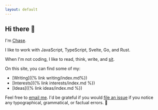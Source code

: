 ```yaml
---
layout: default
---
```


## Hi there 👋

I'm [Chase](https://github.com/clmay).

I like to work with JavaScript, TypeScript, Svelte, Go, and Rust.

When I'm not coding, I like to read, think, write, and
[sit](https://en.wikipedia.org/wiki/Shikantaza).

On this site, you can find some of my:

- [Writing]({% link writing/index.md%})
- [Interests]({% link interests/index.md %})
- [Ideas]({% link ideas/index.md %})

Feel free to [email me](mailto:hello@clm.dev). I'd be grateful if you would
[file an issue](https://github.com/clmay/clmay.github.io/issues/new) if you
notice any typographical, grammatical, or factual errors. 🙏
